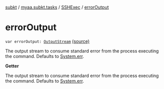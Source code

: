[subkt](../../index.md) / [myaa.subkt.tasks](../index.md) / [SSHExec](index.md) / [errorOutput](./error-output.md)

# errorOutput

`var errorOutput: `[`OutputStream`](https://docs.oracle.com/javase/9/docs/api/java/io/OutputStream.html) [(source)](https://github.com/Myaamori/SubKt/blob/0.1.9/src/main/kotlin/myaa/subkt/tasks/tasks.kt#L2076)

The output stream to consume standard error from the process executing the command.
Defaults to [System.err](https://docs.oracle.com/javase/9/docs/api/java/lang/System.html#err).

**Getter**

The output stream to consume standard error from the process executing the command.
Defaults to [System.err](https://docs.oracle.com/javase/9/docs/api/java/lang/System.html#err).


